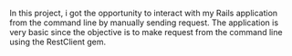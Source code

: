 In this project, i got the opportunity to interact with my Rails application from the command line by manually sending request. The application is very basic since the objective is to make request from the command line using the RestClient gem.